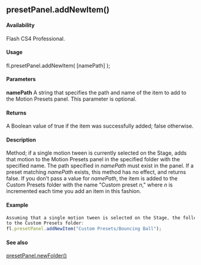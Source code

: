 ## presetPanel.addNewItem()

#### Availability

Flash CS4 Professional.

#### Usage

fl.presetPanel.addNewItem( \[namePath\] );

#### Parameters

**namePath** A string that specifies the path and name of the item to add to the Motion Presets panel. This parameter is optional.

#### Returns

A Boolean value of true if the item was successfully added; false otherwise.

#### Description

Method; if a single motion tween is currently selected on the Stage, adds that motion to the Motion Presets panel in the specified folder with the specified name. The path specified in *namePath* must exist in the panel.
If a preset matching *namePath* exists, this method has no effect, and returns false.
If you don’t pass a value for *namePath*, the item is added to the Custom Presets folder with the name "Custom preset
*n*," where *n* is incremented each time you add an item in this fashion.

#### Example

```javascript
Assuming that a single motion tween is selected on the Stage, the following code adds a preset named Bouncing Ball
to the Custom Presets folder:
fl.presetPanel.addNewItem("Custom Presets/Bouncing Ball");

```
#### See also

[presetPanel.newFolder()](#_bookmark793)
